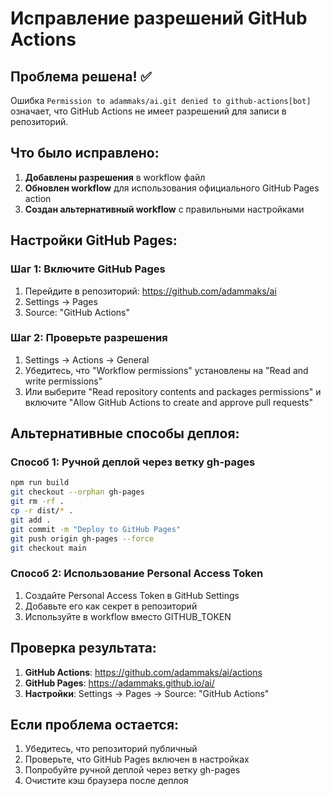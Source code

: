 # Исправление разрешений GitHub Actions

## Проблема решена! ✅

Ошибка `Permission to adammaks/ai.git denied to github-actions[bot]` означает, что GitHub Actions не имеет разрешений для записи в репозиторий.

## Что было исправлено:

1. **Добавлены разрешения** в workflow файл
2. **Обновлен workflow** для использования официального GitHub Pages action
3. **Создан альтернативный workflow** с правильными настройками

## Настройки GitHub Pages:

### Шаг 1: Включите GitHub Pages
1. Перейдите в репозиторий: https://github.com/adammaks/ai
2. Settings → Pages
3. Source: "GitHub Actions"

### Шаг 2: Проверьте разрешения
1. Settings → Actions → General
2. Убедитесь, что "Workflow permissions" установлены на "Read and write permissions"
3. Или выберите "Read repository contents and packages permissions" и включите "Allow GitHub Actions to create and approve pull requests"

## Альтернативные способы деплоя:

### Способ 1: Ручной деплой через ветку gh-pages
```bash
npm run build
git checkout --orphan gh-pages
git rm -rf .
cp -r dist/* .
git add .
git commit -m "Deploy to GitHub Pages"
git push origin gh-pages --force
git checkout main
```

### Способ 2: Использование Personal Access Token
1. Создайте Personal Access Token в GitHub Settings
2. Добавьте его как секрет в репозиторий
3. Используйте в workflow вместо GITHUB_TOKEN

## Проверка результата:

1. **GitHub Actions**: https://github.com/adammaks/ai/actions
2. **GitHub Pages**: https://adammaks.github.io/ai/
3. **Настройки**: Settings → Pages → Source: "GitHub Actions"

## Если проблема остается:

1. Убедитесь, что репозиторий публичный
2. Проверьте, что GitHub Pages включен в настройках
3. Попробуйте ручной деплой через ветку gh-pages
4. Очистите кэш браузера после деплоя
